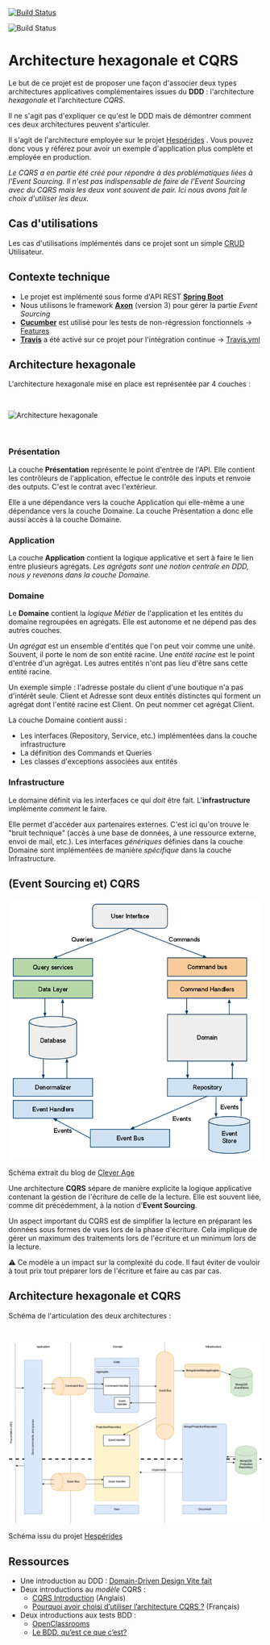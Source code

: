[![Build Status](https://travis-ci.com/voyages-sncf-technologies/architecture-hexagonale-cqrs.svg)](https://travis-ci.com/voyages-sncf-technologies/architecture-hexagonale-cqrs)

![Build Status](https://github.com/voyages-sncf-technologies/architecture-hexagonale-cqrs/workflows/.github/workflows/ci.yml/badge.svg)

# Architecture hexagonale et CQRS

Le but de ce projet est de proposer une façon d'associer deux types architectures applicatives complémentaires issues
du **DDD** : l'architecture *hexagonale* et l'architecture *CQRS*.

Il ne s'agit pas d'expliquer ce qu'est le DDD mais de démontrer comment ces deux architectures peuvent s'articuler.

Il s'agit de l'architecture employée sur le projet [Hespérides](https://github.com/voyages-sncf-technologies/hesperides)
. Vous pouvez donc vous y référez pour avoir un exemple d'application plus complète et employée en production.

*Le CQRS a en partie été créé pour répondre à des problématiques liées à l'Event Sourcing. Il n'est pas indispensable de
faire de l'Event Sourcing avec du CQRS mais les deux vont souvent de pair. Ici nous avons fait le choix d'utiliser les
deux.*

## Cas d'utilisations

Les cas d'utilisations implémentés dans ce projet sont un simple [CRUD](https://fr.wikipedia.org/wiki/CRUD) Utilisateur.

## Contexte technique

* Le projet est implémenté sous forme d'API REST **[Spring Boot](https://spring.io/projects/spring-boot)**
* Nous utilisons le framework **[Axon](https://axoniq.io/)** (version 3) pour gérer la partie *Event Sourcing*
* **[Cucumber](https://cucumber.io/)** est utilisé pour les tests de non-régression fonctionnels &rarr; [Features](tests/src/test/resources/users)
* **[Travis](https://travis-ci.com/)** a été activé sur ce projet pour l'intégration continue &rarr; [Travis.yml](.travis.yml)

## Architecture hexagonale

L'architecture hexagonale mise en place est représentée par 4 couches :

<br>

![Architecture hexagonale](documentation/images/hexagonal.png)

<br>

### Présentation

La couche **Présentation** représente le point d'entrée de l'API. Elle contient les contrôleurs de l'application, effectue le contrôle des inputs et renvoie des outputs. C'est le contrat avec l'extérieur.

Elle a une dépendance vers la couche Application qui elle-même a une dépendance vers la couche Domaine. La couche Présentation a donc elle aussi accès à la couche Domaine.

### Application

La couche **Application** contient la logique applicative et sert à faire le lien entre plusieurs agrégats. *Les agrégats sont une notion centrale en DDD, nous y revenons dans la couche Domaine.*

### Domaine

Le **Domaine** contient la *logique Métier* de l'application et les entités du domaine regroupées en agrégats. Elle est autonome et ne dépend pas des autres couches.

Un *agrégat* est un ensemble d'entités que l'on peut voir comme une unité. Souvent, il porte le nom de son entité racine. Une *entité racine* est le point d'entrée d'un agrégat. Les autres entités n'ont pas lieu d'être sans cette entité racine.

Un exemple simple : l'adresse postale du client d'une boutique n'a pas d'intérêt seule. Client et Adresse sont deux entités distinctes qui forment un agrégat dont l'entité racine est Client. On peut nommer cet agrégat Client.

La couche Domaine contient aussi :
* Les interfaces (Repository, Service, etc.) implémentées dans la couche infrastructure
* La définition des Commands et Queries
* Les classes d'exceptions associées aux entités

### Infrastructure

Le domaine définit via les interfaces ce qui *doit* être fait. L'**infrastructure** implémente *comment* le faire.

Elle permet d'accéder aux partenaires externes. C'est ici qu'on trouve le "bruit technique" (accès à une base de données, à une ressource externe, envoi de mail, etc.). Les interfaces *génériques* définies dans la couche Domaine sont implémentées de manière *spécifique* dans la couche Infrastructure.

## (Event Sourcing et) CQRS

![Architecture CQRS](documentation/images/cqrs.png)

Schéma extrait du blog de [Clever Age](https://blog.clever-age.com/fr/2012/01/05/a-la-rencontre-d-une-architecture-meconnue-cqrs/)

Une architecture **CQRS** sépare de manière explicite la logique applicative contenant la gestion de l'écriture de celle de la lecture. Elle est souvent liée, comme dit précédemment, à la notion d'**Event Sourcing**.

Un aspect important du CQRS est de simplifier la lecture en préparant les données sous formes de vues lors de la phase d'écriture. Cela implique de gérer un maximum des traitements lors de l'écriture et un minimum lors de la lecture.

⚠️ Ce modèle a un impact sur la complexité du code. Il faut éviter de vouloir à tout prix tout préparer lors de l'écriture et faire au cas par cas.

## Architecture hexagonale et CQRS

Schéma de l'articulation des deux architectures :

<br>

![Architecture hexagonale et CQRS](documentation/images/hexagonal-event-sourcing-cqrs.png)

Schéma issu du projet [Hespérides](https://github.com/voyages-sncf-technologies/hesperides/blob/master/documentation/architecture/cqrs_event_sourcing.md)

## Ressources

* Une introduction au DDD : [Domain-Driven Design Vite fait](https://www.infoq.com/fr/minibooks/domain-driven-design-quickly/)
* Deux introductions au _modèle_ CQRS :
  * [CQRS Introduction](https://cqrs.wordpress.com/documents/cqrs-introduction/) (Anglais)
  * [Pourquoi avoir choisi d’utiliser l’architecture CQRS ?](https://medium.com/tiller-systems/pourquoi-avoir-choisi-dutiliser-l-architecture-cqrs-e04c082f8b5f) (Français)
* Deux introductions aux tests BDD :
  * [OpenClassrooms](https://openclassrooms.com/fr/courses/3504461-testez-linterface-de-votre-site/4270566-apprenez-le-behavior-driven-development-bdd)
  * [Le BDD, qu’est ce que c’est?](https://www.arolla.fr/blog/2012/06/bdd-c-est-quoi-donc/)
